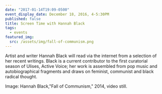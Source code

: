 ```yaml
---
date: "2017-01-14T19:09-0500"
event_display_date: December 18, 2016, 4-5:30PM
published: false
title: Screen Time with Hannah Black
tags:
  - events
featured_img:
  src: /assets/img/fall-of-communism.png
---
```


Artist and writer Hannah Black will read via the internet from a selection of her recent writings. Black is a current contributor to the first curatorial season of Ulises, Active Voice; her work is assembled from pop music and autobiographical fragments and draws on feminist, communist and black radical thought.

Image: Hannah Black,"Fall of Communism," 2014, video still.
